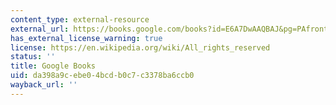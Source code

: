 ```yaml
---
content_type: external-resource
external_url: https://books.google.com/books?id=E6A7DwAAQBAJ&pg=PAfrontcover#v=onepage&q&f=false
has_external_license_warning: true
license: https://en.wikipedia.org/wiki/All_rights_reserved
status: ''
title: Google Books
uid: da398a9c-ebe0-4bcd-b0c7-c3378ba6ccb0
wayback_url: ''
---
```

